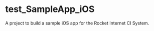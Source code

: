 # test_SampleApp_iOS
A project to build a sample iOS app for the Rocket Internet CI System.
 
 
 
  
  
   
 
